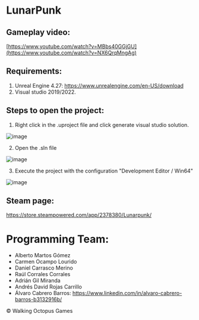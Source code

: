 # LunarPunk
## Gameplay video:
[https://www.youtube.com/watch?v=MBbs40GGjGU](https://www.youtube.com/watch?v=NX6QrqMngAg)

## Requirements:
1. Unreal Engine 4.27: https://www.unrealengine.com/en-US/download
2. Visual studio 2019/2022.

## Steps to open the project:

1. Right click in the .uproject file and click generate visual studio solution.
   
  ![image](https://github.com/alvarocabrero/LunarPunk/assets/25354672/0146b2a1-3229-4a59-9c9a-005f08874efb)
  
2. Open the .sln file
   
 ![image](https://github.com/alvarocabrero/LunarPunk/assets/25354672/2d18ba6b-c2ac-4b11-a506-52d3e5fcea67)

3. Execute the project with the configuration "Development Editor / Win64" 

 ![image](https://github.com/alvarocabrero/LunarPunk/assets/25354672/103df453-a01b-4455-b438-6b5c9c7e80e2)

## Steam page:
https://store.steampowered.com/app/2378380/Lunarpunk/

# Programming Team:
   - Alberto Martos Gómez
   - Carmen Ocampo  Lourido
   - Daniel Carrasco Merino 
   - Raúl Corrales Corrales
   - Adrián Gil Miranda
   - Andrés David Rojas Carrillo
   - Álvaro Cabrero Barros: https://www.linkedin.com/in/alvaro-cabrero-barros-b3132916b/

© Walking Octopus Games


